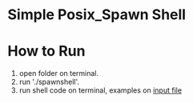 # Simple Posix_Spawn Shell

# How to Run
1. open folder on terminal.
2. run './spawnshell'.
3. run shell code on terminal, examples on [input file](https://github.com/ahando2/Posix_Spawn-Shell/blob/main/input)

